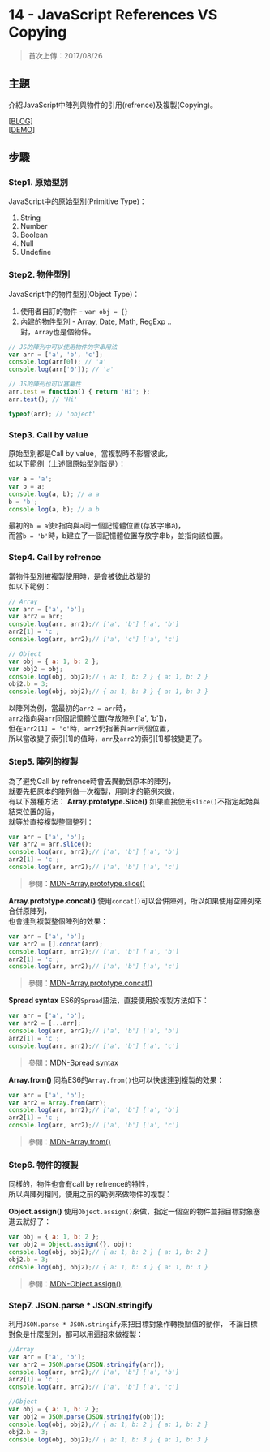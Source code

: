 # 14 - JavaScript References VS Copying
>首次上傳：2017/08/26

## **主題**
介紹JavaScript中陣列與物件的引用(refrence)及複製(Copying)。

[[BLOG]](https://guahsu.io/2017/08/JavaScript30-14-JavaScript-References-VS-Copying/)  
[[DEMO]](http://guahsu.io/JavaScript30/14_JavaScript-References-VS-Copying/index-GuaHsu.html)  

## **步驟**
### Step1. 原始型別
JavaScript中的原始型別(Primitive Type)：  
1. String
2. Number
3. Boolean
4. Null
5. Undefine

### Step2. 物件型別
JavaScript中的物件型別(Object Type)：  
1. 使用者自訂的物件 - `var obj = {}`
2. 內建的物件型別 - Array, Date, Math, RegExp ..  
對，`Array`也是個物件。

````javascript
// JS的陣列中可以使用物件的字串用法
var arr = ['a', 'b', 'c'];
console.log(arr[0]); // 'a'
console.log(arr['0']); // 'a'

// JS的陣列也可以塞屬性
arr.test = function() { return 'Hi'; };
arr.test(); // 'Hi'

typeof(arr); // 'object'
````

### Step3. Call by value
原始型別都是Call by value，當複製時不影響彼此，  
如以下範例（上述個原始型別皆是）：
````javascript
var a = 'a';
var b = a;
console.log(a, b); // a a
b = 'b';
console.log(a, b); // a b
````
最初的`b = a`使`b`指向與`a`同一個記憶體位置(存放字串a)，  
而當`b = 'b'`時，b建立了一個記憶體位置存放字串b，並指向該位置。

### Step4. Call by refrence
當物件型別被複製使用時，是會被彼此改變的  
如以下範例：
````javascript
// Array
var arr = ['a', 'b'];
var arr2 = arr;
console.log(arr, arr2);// ['a', 'b'] ['a', 'b']
arr2[1] = 'c';
console.log(arr, arr2);// ['a', 'c'] ['a', 'c']

// Object
var obj = { a: 1, b: 2 };
var obj2 = obj;
console.log(obj, obj2);// { a: 1, b: 2 } { a: 1, b: 2 }
obj2.b = 3;
console.log(obj, obj2);// { a: 1, b: 3 } { a: 1, b: 3 }
````
以陣列為例，當最初的`arr2 = arr`時，  
`arr2`指向與`arr`同個記憶體位置(存放陣列['a', 'b'])，  
但在`arr2[1] = 'c'`時，`arr2`仍指著與`arr`同個位置，  
所以當改變了索引[1]的值時，`arr`及`arr2`的索引[1]都被變更了。  

### Step5. 陣列的複製
為了避免Call by refrence時會去異動到原本的陣列，  
就要先把原本的陣列做一次複製，用剛才的範例來做，  
有以下幾種方法：
**Array.prototype.Slice()**
如果直接使用`slice()`不指定起始與結束位置的話，  
就等於直接複製整個整列：  
````javascript
var arr = ['a', 'b'];
var arr2 = arr.slice();
console.log(arr, arr2);// ['a', 'b'] ['a', 'b']
arr2[1] = 'c';
console.log(arr, arr2);// ['a', 'b'] ['a', 'c']
````
>參閱：[MDN-Array.prototype.slice()](https://developer.mozilla.org/en-US/docs/Web/JavaScript/Reference/Global_Objects/Array/slice)

**Array.prototype.concat()**
使用`concat()`可以合併陣列，所以如果使用空陣列來合併原陣列，  
也會達到複製整個陣列的效果：
````javascript
var arr = ['a', 'b'];
var arr2 = [].concat(arr);
console.log(arr, arr2);// ['a', 'b'] ['a', 'b']
arr2[1] = 'c';
console.log(arr, arr2);// ['a', 'b'] ['a', 'c']
````
>參閱：[MDN-Array.prototype.concat()](https://developer.mozilla.org/en-US/docs/Web/JavaScript/Reference/Global_Objects/Array/concat)

**Spread syntax**
ES6的`Spread`語法，直接使用於複製方法如下：
````javascript
var arr = ['a', 'b'];
var arr2 = [...arr];
console.log(arr, arr2);// ['a', 'b'] ['a', 'b']
arr2[1] = 'c';
console.log(arr, arr2);// ['a', 'b'] ['a', 'c']
````
>參閱：[MDN-Spread syntax](https://developer.mozilla.org/en-US/docs/Web/JavaScript/Reference/Operators/Spread_operator)

**Array.from()**
同為ES6的`Array.from()`也可以快速達到複製的效果：

````javascript
var arr = ['a', 'b'];
var arr2 = Array.from(arr);
console.log(arr, arr2);// ['a', 'b'] ['a', 'b']
arr2[1] = 'c';
console.log(arr, arr2);// ['a', 'b'] ['a', 'c']
````
>參閱：[MDN-Array.from()](https://developer.mozilla.org/en-US/docs/Web/JavaScript/Reference/Global_Objects/Array/from)

### Step6. 物件的複製
同樣的，物件也會有call by refrence的特性，  
所以與陣列相同，使用之前的範例來做物件的複製：

**Object.assign()**
使用`Object.assign()`來做，指定一個空的物件並把目標對象塞進去就好了：
````javascript
var obj = { a: 1, b: 2 };
var obj2 = Object.assign({}, obj);
console.log(obj, obj2);// { a: 1, b: 2 } { a: 1, b: 2 }
obj2.b = 3;
console.log(obj, obj2);// { a: 1, b: 3 } { a: 1, b: 3 }
````

>參閱：[MDN-Object.assign()](https://developer.mozilla.org/en-US/docs/Web/JavaScript/Reference/Global_Objects/Object/assign)

### Step7. JSON.parse * JSON.stringify
利用`JSON.parse * JSON.stringify`來把目標對象作轉換賦值的動作，
不論目標對象是什麼型別，都可以用這招來做複製：
````javascript
//Array
var arr = ['a', 'b'];
var arr2 = JSON.parse(JSON.stringify(arr));
console.log(arr, arr2);// ['a', 'b'] ['a', 'b']
arr2[1] = 'c';
console.log(arr, arr2);// ['a', 'b'] ['a', 'c']

//Object
var obj = { a: 1, b: 2 };
var obj2 = JSON.parse(JSON.stringify(obj));
console.log(obj, obj2);// { a: 1, b: 2 } { a: 1, b: 2 }
obj2.b = 3;
console.log(obj, obj2);// { a: 1, b: 3 } { a: 1, b: 3 }
````

